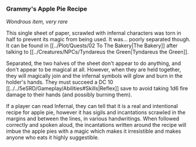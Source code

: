 ### Grammy's Apple Pie Recipe

_Wondrous item, very rare_

This single sheet of paper, scrawled with infernal characters was torn in half to prevent its magic from being used. It was... poorly separated though. It can be found in [[../Plot/Quests/02 To The Bakery|The Bakery]] after talking to [[../Creatures/NPCs/Tyndareus the Green|Tyndareus the Green]].

Separated, the two halves of the sheet don't appear to do anything, and don't appear to be magical at all. However, when they are held together, they will magically join and the infernal symbols will glow and burn in the holder's hands. They must succeed a DC 10 [[../../5eSRD/Gameplay/Abilities#Skills|Reflex]] save to avoid taking 1d6 fire damage to their hands (and possibly burning them). 

If a player can read Infernal, they can tell that it is a real and intentional recipe for apple pie, however it has sigils and incantations scrawled in the margins and between the lines, in various handwritings. When followed correctly and spoken aloud, the incantations written around the recipe will imbue the apple pies with a magic which makes it irresistible and makes anyone who eats it highly suggestible.